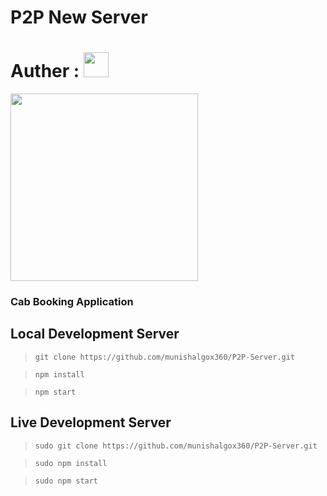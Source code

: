 # P2P New Server

# Auther : <img src="https://algox360.com/img/logo.webp" height="40px">
<img src="https://appdukaan.com/wp-content/uploads/2021/07/Taxi_Booking__Banner.jpg" height="300px"/>
<h3>Cab Booking Application</h3>

## Local Development Server
> ``` git clone https://github.com/munishalgox360/P2P-Server.git ```

> ``` npm install ```

> ``` npm start ```

## Live Development Server
> ``` sudo git clone https://github.com/munishalgox360/P2P-Server.git ```

> ``` sudo npm install ```

> ``` sudo npm start ```

